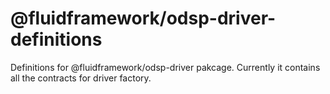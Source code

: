 # @fluidframework/odsp-driver-definitions

Definitions for @fluidframework/odsp-driver pakcage.
Currently it contains all the contracts for driver factory.
